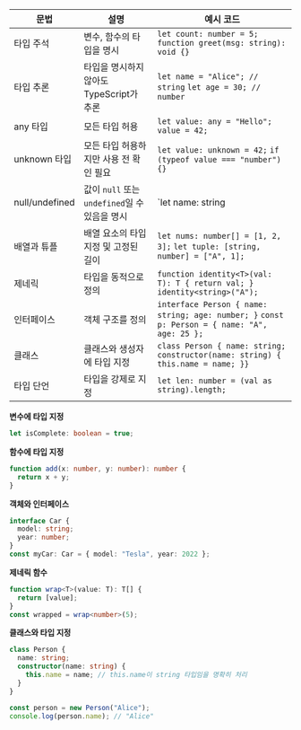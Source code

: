 | **문법**       | **설명**                                      | **예시 코드**                                                |
| -------------- | --------------------------------------------- | ------------------------------------------------------------ |
| 타입 주석      | 변수, 함수의 타입을 명시                      | `let count: number = 5;`   `function greet(msg: string): void {}` |
| 타입 추론      | 타입을 명시하지 않아도 TypeScript가 추론      | `let name = "Alice"; // string`   `let age = 30; // number`  |
| any 타입       | 모든 타입 허용                                | `let value: any = "Hello";`   `value = 42;`                  |
| unknown 타입   | 모든 타입 허용하지만 사용 전 확인 필요        | `let value: unknown = 42;`   `if (typeof value === "number") {}` |
| null/undefined | 값이 `null` 또는 `undefined`일 수 있음을 명시 | `let name: string | null`                                    |
| 배열과 튜플    | 배열 요소의 타입 지정 및 고정된 길이          | `let nums: number[] = [1, 2, 3];`   `let tuple: [string, number] = ["A", 1];` |
| 제네릭         | 타입을 동적으로 정의                          | `function identity<T>(val: T): T { return val; }`   `identity<string>("A");` |
| 인터페이스     | 객체 구조를 정의                              | `interface Person { name: string; age: number; }`   `const p: Person = { name: "A", age: 25 };` |
| 클래스         | 클래스와 생성자에 타입 지정                   | `class Person { name: string; constructor(name: string) { this.name = name; }}` |
| 타입 단언      | 타입을 강제로 지정                            | `let len: number = (val as string).length;`                  |


**변수에 타입 지정**

```typescript
let isComplete: boolean = true;
```

**함수에 타입 지정**

```typescript
function add(x: number, y: number): number {
  return x + y;
}
```

**객체와 인터페이스**

```typescript
interface Car {
  model: string;
  year: number;
}
const myCar: Car = { model: "Tesla", year: 2022 };
```

**제네릭 함수**

```typescript
function wrap<T>(value: T): T[] {
  return [value];
}
const wrapped = wrap<number>(5);
```

**클래스와 타입 지정**

```typescript
class Person {
  name: string;
  constructor(name: string) {
    this.name = name; // this.name이 string 타입임을 명확히 처리
  }
}

const person = new Person("Alice");
console.log(person.name); // "Alice"
```